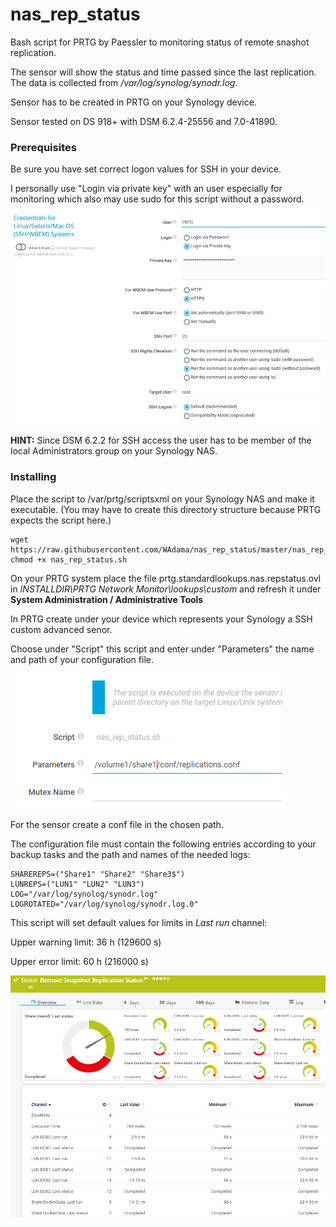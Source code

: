 # nas_rep_status

Bash script for PRTG by Paessler to monitoring status of remote snashot replication.

The sensor will show the status and time passed since the last replication. The data is collected from */var/log/synolog/synodr.log*.

Sensor has to be created in PRTG on your Synology device.

Sensor tested on DS 918+ with DSM 6.2.4-25556 and 7.0-41890.

### Prerequisites

Be sure you have set correct logon values for SSH in your device.

I personally use "Login via private key" with an user especially for monitoring which also may use sudo for this script without a password.

![Screenshot1](./images/ssh_settings.png)

**HINT:** Since DSM 6.2.2 for SSH access the user has to be member of the local Administrators group on your Synology NAS.

### Installing

Place the script to /var/prtg/scriptsxml on your Synology NAS and make it executable. (You may have to create this directory structure because PRTG expects the script here.)

```
wget https://raw.githubusercontent.com/WAdama/nas_rep_status/master/nas_rep_status.sh
chmod +x nas_rep_status.sh
```

On your PRTG system place the file prtg.standardlookups.nas.repstatus.ovl in *INSTALLDIR\PRTG Network Monitor\lookups\custom* and refresh it under **System Administration / Administrative Tools**

In PRTG create under your device which represents your Synology a SSH custom advanced senor.

Choose under "Script" this script and enter under "Parameters" the name and path of your configuration file.

![Screenshot1](./images/nas_rep_status.png)

For the sensor create a conf file in the chosen path.

The configuration file must contain the following entries according to your backup tasks and the path and names of the needed logs:

```
SHAREREPS=("Share1" "Share2" "Share3$")
LUNREPS=("LUN1" "LUN2" "LUN3")
LOG="/var/log/synolog/synodr.log"
LOGROTATED="/var/log/synolog/synodr.log.0"
```
This script will set default values for limits in *Last run* channel:

Upper warning limit: 36 h (129600 s)

Upper error limit: 60 h (216000 s)

![Screenshot1](./images/nas_rep_status_sensor.png)
